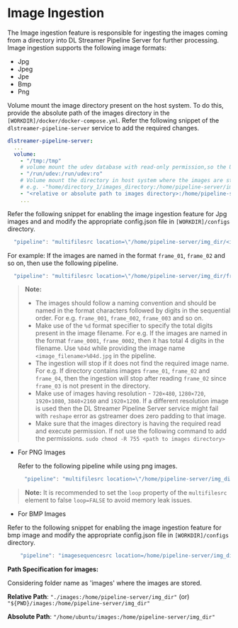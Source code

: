 # Image Ingestion

The Image ingestion feature is responsible for ingesting the images coming from a directory into DL Streamer Pipeline Server for further processing.
Image ingestion supports the following image formats:

- Jpg
- Jpeg
- Jpe
- Bmp
- Png

Volume mount the image directory present on the host system. To do this, provide the absolute path of the images directory in the `[WORKDIR]/docker/docker-compose.yml`.
Refer the following snippet of the `dlstreamer-pipeline-server` service to add the required changes. 

```yaml
dlstreamer-pipeline-server:
  ...
  volume:
    - "/tmp:/tmp"
    # volume mount the udev database with read-only permission,so the USB3 Vision interfaces can be enumerated correctly in the container
    - "/run/udev:/run/udev:ro"
    # Volume mount the directory in host system where the images are stored onto the container directory system.
    # e.g. -"home/directory_1/images_directory:/home/pipeline-server/img_dir"
    - "<relative or absolute path to images directory>:/home/pipeline-server/img_dir"
    ...
```

Refer the following snippet for enabling the image ingestion feature for Jpg images and and modify the appropriate config.json file in `[WORKDIR]/configs` directory.

  ```javascript
    "pipeline": "multifilesrc location=\"/home/pipeline-server/img_dir/<image_filename>%02d.jpg\" index=1 name=source ! jpegdec ! decodebin ! videoconvert ! gvadetect name=detection ! queue ! gvawatermark ! appsink name=destination",
  ```

  For example: If the images are named in the format `frame_01`, `frame_02` and so on, then use the following pipeline.

  ```javascript
	"pipeline": "multifilesrc location=\"/home/pipeline-server/img_dir/frame_%02d.jpg\" index=1 name=source ! jpegdec ! decodebin ! videoconvert ! gvadetect name=detection ! queue ! gvawatermark ! appsink name=destination"
  ```

>**Note:**
>
> - The images should follow a naming convention and should be named in the format characters followed by digits in the sequential order. For e.g. `frame_001`, `frame_002`, `frame_003` and so on.
> - Make use of the `%d` format specifier to specify the total digits present in the image filename.
>  For e.g. If the images are named in the format `frame_0001`, `frame_0002`, then it has total 4 digits in the filename. Use `%04d` while providing the image name `<image_filename>%04d.jpg` in the pipeline.
> - The ingestion will stop if it does not find the required image name.
> For e.g. If directory contains images `frame_01`, `frame_02` and `frame_04`, then the ingestion will stop after reading `frame_02` since `frame_03` is not present in the directory.
> - Make use of images having resolution - `720×480`, `1280×720`, `1920×1080`, `3840×2160` and `1920×1200`. If a different resolution image is used then the DL Streamer Pipeline Server service might fail with `reshape` error  as gstreamer does zero padding to that image.
> - Make sure that the images directory is having the required read and execute permission. If not use the following command to add the permissions.
> `sudo chmod -R 755 <path to images directory>`

- For PNG Images

  Refer to the following pipeline while using png images.

  ```javascript
	"pipeline": "multifilesrc location=\"/home/pipeline-server/img_dir/<image_filename>%03d.png\" index=1 name=source ! pngdec ! decodebin ! videoconvert ! gvadetect name=detection ! queue ! gvawatermark ! appsink name=destination"
  ```

> **Note:** It is recommended to set the `loop` property of the `multifilesrc` element to false `loop=FALSE` to avoid memory leak issues.

- For BMP Images

Refer to the following snippet for enabling the image ingestion feature for bmp image and modify the appropriate config.json file in `[WORKDIR]/configs` directory.

```javascript
    "pipeline": "imagesequencesrc location=/home/pipeline-server/img_dir/<image_filename>%03d.bmp start-index=1 framerate=1/1 ! decodebin ! videoconvert ! gvadetect name=detection ! queue ! gvawatermark ! appsink name=destination"
```

**Path Specification for images:**

Considering folder name as 'images' where the images are stored.

**Relative Path**: `"./images:/home/pipeline-server/img_dir"`  (or) `"${PWD}/images:/home/pipeline-server/img_dir"`

**Absolute Path**: `"/home/ubuntu/images:/home/pipeline-server/img_dir"`